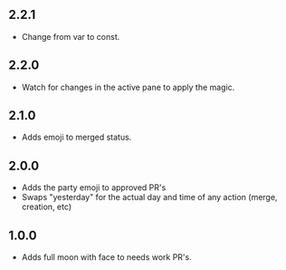 ## 2.2.1

- Change from var to const.

## 2.2.0

- Watch for changes in the active pane to apply the magic.

## 2.1.0

- Adds emoji to merged status.

## 2.0.0

- Adds the party emoji to approved PR's
- Swaps "yesterday" for the actual day and time of any action (merge, creation, etc)

## 1.0.0

- Adds full moon with face to needs work PR's.